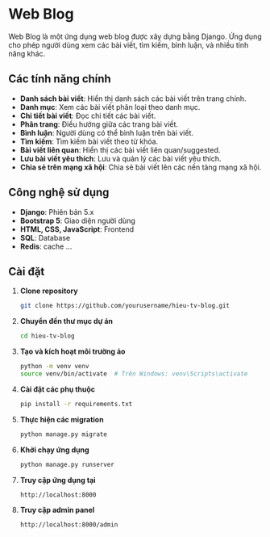 # Web Blog

Web Blog là một ứng dụng web blog được xây dựng bằng Django. Ứng dụng cho phép người dùng xem các bài viết, tìm kiếm, bình luận, và nhiều tính năng khác.

## Các tính năng chính

- **Danh sách bài viết**: Hiển thị danh sách các bài viết trên trang chính.
- **Danh mục**: Xem các bài viết phân loại theo danh mục.
- **Chi tiết bài viết**: Đọc chi tiết các bài viết.
- **Phân trang**: Điều hướng giữa các trang bài viết.
- **Bình luận**: Người dùng có thể bình luận trên bài viết.
- **Tìm kiếm**: Tìm kiếm bài viết theo từ khóa.
- **Bài viết liên quan**: Hiển thị các bài viết liên quan/suggested.
- **Lưu bài viết yêu thích**: Lưu và quản lý các bài viết yêu thích.
- **Chia sẻ trên mạng xã hội**: Chia sẻ bài viết lên các nền tảng mạng xã hội.

## Công nghệ sử dụng

- **Django**: Phiên bản 5.x
- **Bootstrap 5**: Giao diện người dùng
- **HTML, CSS, JavaScript**: Frontend
- **SQL**: Database  
- **Redis**: cache
...

## Cài đặt

1. **Clone repository**

   ```bash
   git clone https://github.com/yourusername/hieu-tv-blog.git
   
2. **Chuyển đến thư mục dự án**
    ```bash
    cd hieu-tv-blog
3. **Tạo và kích hoạt môi trường ảo**
    ```bash
    python -m venv venv
    source venv/bin/activate  # Trên Windows: venv\Scripts\activate
4. **Cài đặt các phụ thuộc**
    ```bash
    pip install -r requirements.txt

5. **Thực hiện các migration**
    ```bash
    python manage.py migrate
6. **Khởi chạy ứng dụng**
    ```bash
    python manage.py runserver
7. **Truy cập ứng dụng tại**
    ```bash
    http://localhost:8000
8. **Truy cập admin panel**
    ```bash
    http://localhost:8000/admin
